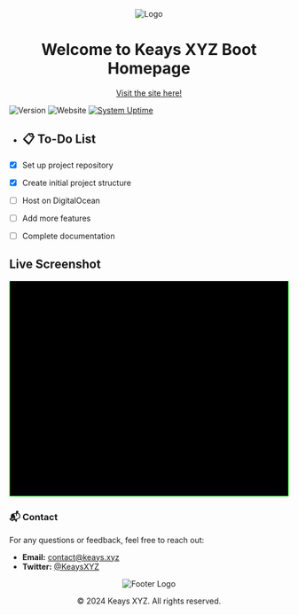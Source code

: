 <div align="center">
  <img height="60px" width="60px" src="https://github.com/berlintay/KeaysBootXYZ_WEB/blob/3f293d49d66c1503145d8d5540ceafca4c1d4265/media/image-removebg-preview.png" alt="Logo">
  <h1>Welcome to Keays XYZ Boot Homepage</h1>
  <p><a href="http://www.keays.xyz" target="_blank">Visit the site here!</a></p>
</div>


![Version](https://img.shields.io/badge/version-1.1.0-blue)
![Website](https://img.shields.io/website?url=https%3A%2F%2Fwww.keays.xyz)
[![System Uptime](https://img.shields.io/pingpong/uptime/sp_85d37043ee50441680571174e89a7069)](https://keays.pingpong.host/)


 
- ## 📋 To-Do List

- [x] Set up project repository
- [x] Create initial project structure
- [ ] Host on DigitalOcean
- [ ] Add more features
- [ ] Complete documentation


## Live Screenshot

![Live Screenshot](https://github.com/berlintay/KeaysXYZ/raw/master/media/screenshot.png)

### 📬 Contact

For any questions or feedback, feel free to reach out:

- **Email:** [contact@keays.xyz](mailto:contact@keays.xyz)
- **Twitter:** [@KeaysXYZ](https://twitter.com/jtbrln)



<div align="center">
  <img src="https://github.com/berlintay/KeaysBootXYZ_WEB/blob/master/media/image-removebg-preview.png" alt="Footer Logo" height="50px">
  <p>&copy; 2024 Keays XYZ. All rights reserved.</p>
</div>
